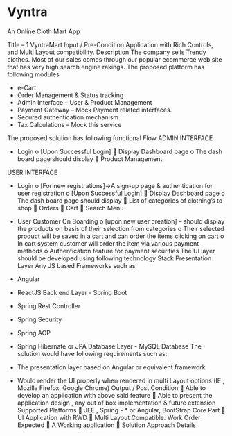 # Vyntra
An Online Cloth Mart App

Title – 1	VyntraMart
Input / Pre-Condition	Application with Rich Controls, and Multi Layout compatibility.
Description
	The company sells Trendy clothes. Most of our sales comes through our popular ecommerce web site that has very high search engine rakings. 
The proposed platform has following modules
-	 e-Cart
-	Order Management & Status tracking
-	Admin Interface – User & Product Management
-	Payment Gateway – Mock Payment related interfaces.
-	Secured authentication mechanism
-	Tax Calculations – Mock this service

The proposed solution has following functional Flow
ADMIN INTERFACE
-	Login
o	[Upon Successful Login]  Display Dashboard page
o	The dash board page should display
	Product Management

USER INTERFACE
-	 Login
o	[For new registrations]->A sign-up page & authentication for user registration
o	[Upon Successful Login]  Display Dashboard page
o	The dash board page should display
	List of categories of clothing’s to shop
	Orders
	Cart
	Search Menu

-	 User Customer On Boarding
o	[upon new user creation] – should display the products on basis of their selection from categories
o	Their selected product will be saved in a cart and can order the items clicking on cart
o	In cart system customer will order the item via various payment methods
o	Authentication feature for payment securities
The UI layer should be developed using following technology Stack
Presentation Layer	Any JS based Frameworks such as 
-	Angular
-	ReactJS
Back end Layer	-	Spring Boot
-	Spring Rest Controller
-	Spring Security
-	Spring AOP
-	Spring Hibernate or JPA
Database Layer	-	MySQL Database
 The solution would have following requirements such as:

-	The presentation layer based on Angular or equivalent framework
-	Would render the UI properly when rendered in multi Layout options (IE , Mozilla Firefox, Google Chrome)
Output / Post Condition		Able to develop an application with above said feature
	Able to present the application design , any out of box implementation & future extension
Supported Platforms		JEE , Spring - * or Angular, BootStrap
Core Part		UI Application with RWD
	Multi Layout Compatible.
Work Order Expected		A Working application 
	Solution Approach Details



